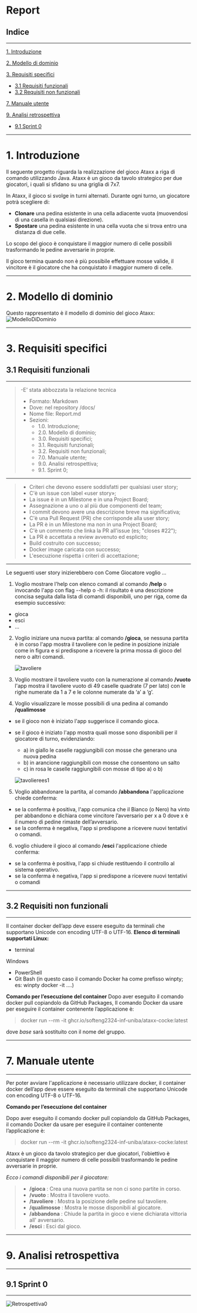 # Report
## Indice

---
[1. Introduzione](#1-introduzione)

[2. Modello di dominio](#2-modello-di-dominio)

[3. Requisiti specifici](#3-requisiti-specifici)

- [3.1 Requisiti funzionali](#31-requisiti-funzionali)
- [3.2 Requisiti non funzionali](#32-requisiti-non-funzionali)

[7. Manuale utente](#7-manuale-utente)

[9. Analisi retrospettiva](#9-analisi-retrospettiva)

- [9.1 Sprint 0](#91-sprint-0)

---

# **1. Introduzione**

Il seguente progetto riguarda la realizzazione del gioco Ataxx a riga di comando utilizzando Java. 
Ataxx è un gioco da tavolo strategico per due giocatori, i quali si sfidano su una griglia di 7x7.

In Ataxx, il gioco si svolge in turni alternati. Durante ogni turno, un giocatore potrà scegliere di:
- **Clonare** una pedina esistente in una cella adiacente vuota (muovendosi di una casella in qualsiasi direzione).
- **Spostare** una pedina esistente in una cella vuota che si trova entro una distanza di due celle.

Lo scopo del gioco è conquistare il maggior numero di celle possibili trasformando le pedine avversarie in proprie.

Il gioco termina quando non è più possibile effettuare mosse valide, il vincitore è il giocatore che ha conquistato il maggior numero di celle.

---

# **2. Modello di dominio**

Questo rappresentato è il modello di dominio del gioco Ataxx:
![ModelloDiDominio](./img/Report/ModelloDiDominio.png)

---

# **3. Requisiti specifici**
## 3.1 Requisiti funzionali

---
>-E' stata abbozzata la relazione tecnica
>- Formato: Markdown
>- Dove: nel repository /docs/
>- Nome file: Report.md
>- Sezioni: 
   >   - 1.0. Introduzione;
   >   - 2.0. Modello di dominio;
   >   - 3.0. Requisiti specifici;
   >   - 3.1. Requisiti funzionali;
   >   - 3.2. Requisiti non funzionali;
   >   - 7.0. Manuale utente;
   >   - 9.0. Analisi retrospettiva;
   >   - 9.1. Sprint 0;

---

>- Criteri che devono essere soddisfatti per qualsiasi user story;
>- C'è un issue con label «user story»;
>- La issue è in un Milestone e in una Project Board;
>- Assegnazione a uno o al più due componenti del team;
>- I commit devono avere una descrizione breve ma significativa;
>- C'è una Pull Request (PR) che corrisponde alla user story;
>- La PR è in un Milestone ma non in una Project Board;
>- C'è un commento che linka la PR all'issue (es; "closes #22");
>- La PR è accettata a review avvenuto ed esplicito;
>- Build costruito con successo;
>- Docker image caricata con successo;
>- L'esecuzione rispetta i criteri di accettazione;

---

Le seguenti user story inizierebbero con Come Giocatore voglio ...

1. Voglio mostrare l'help con elenco comandi al comando **/help** o invocando l'app con flag --help o -h:
   il risultato è una descrizione concisa seguita dalla lista di comandi disponibili, uno per riga, come da esempio
   successivo: 
 - gioca
 - esci
 - ...

2. Voglio iniziare una nuova partita: al comando **/gioca**, se nessuna partita è in corso l'app mostra il tavoliere con le pedine in posizione iniziale come in figura e si
   predispone a ricevere la prima mossa di gioco del nero o altri comandi.

   ![tavoliere](./img/Report/tavoliere.png)

3. Voglio mostrare il tavoliere vuoto con la numerazione al comando **/vuoto** l'app mostra il tavoliere vuoto di 49 caselle quadrate (7 per lato) con le righe numerate da 1 a 7 e le colonne
   numerate da ‘a’ a ‘g’.

4. Voglio visualizzare le mosse possibili di una pedina al comando **/qualimosse** 
- se il gioco non è iniziato l'app suggerisce il comando gioca.
- se il gioco è iniziato l'app mostra quali mosse sono disponibili per il giocatore di turno, evidenziando:
  - a) in giallo le caselle raggiungibili con mosse che generano una nuova pedina
  - b) in arancione raggiungibili con mosse che consentono un salto
  - c) in rosa le caselle raggiungibili con mosse di tipo a) o b)
  
  ![tavolierees1](./img/Report/tavolierees1.png)

5. Voglio abbandonare la partita, al comando **/abbandona** l'applicazione chiede conferma:
- se la conferma è positiva, l'app comunica che il Bianco (o Nero) ha vinto per abbandono e dichiara come
  vincitore l’avversario per x a 0 dove x è il numero di pedine rimaste dell’avversario.
- se la conferma è negativa, l'app si predispone a ricevere nuovi tentativi o comandi.

6.  voglio chiudere il gioco al comando **/esci** l'applicazione chiede conferma:
- se la conferma è positiva, l'app si chiude restituendo il controllo al sistema operativo.
- se la conferma è negativa, l'app si predispone a ricevere nuovi tentativi o comandi

---

## 3.2 Requisiti non funzionali

---

Il container docker dell’app deve essere eseguito da terminali che supportano Unicode con encoding UTF-8 o UTF-16. 
**Elenco di terminali supportati Linux:**

- terminal

Windows 

- PowerShell
- Git Bash (in questo caso il comando Docker ha come prefisso winpty; es: winpty docker -it ....)

**Comando per l’esecuzione del container** Dopo aver eseguito il comando docker pull copiandolo da GitHub Packages, 
Il comando Docker da usare per eseguire il container contenente l’applicazione è:
> docker run --rm -it ghcr.io/softeng2324-inf-uniba/ataxx-cocke:latest 
 
dove *base* sarà sostituito con il nome del gruppo.

---

# **7. Manuale utente**

---

Per poter avviare l'applicazione è necessario utilizzare docker,
il container docker dell’app deve essere eseguito da terminali che supportano Unicode con encoding UTF-8 o UTF-16.

**Comando per l’esecuzione del container**

Dopo aver eseguito il comando docker pull copiandolo da GitHub Packages, il comando Docker da usare per eseguire il container contenente l’applicazione è:
> docker run --rm -it ghcr.io/softeng2324-inf-uniba/ataxx-cocke:latest


Ataxx è un gioco da tavolo strategico per due giocatori, l'obiettivo è conquistare il maggior numero di celle possibili trasformando le pedine avversarie in proprie.

_Ecco i comandi disponibili per il giocatore:_
> - **/gioca** : Crea una nuova partita se non ci sono partite in corso.
> - **/vuoto** : Mostra il tavoliere vuoto.
> - **/tavoliere** : Mostra la posizione delle pedine sul tavoliere.
> - **/qualimosse** : Mostra le mosse disponibili al giocatore.
> - **/abbandona** : Chiude la partita in gioco e viene dichiarata vittoria all' avversario.
> - **/esci** : Esci dal gioco.


---

# **9. Analisi retrospettiva**

---

## 9.1 Sprint 0

---
![Retrospettiva0](./img/Report/Retrospettiva0.jpg)